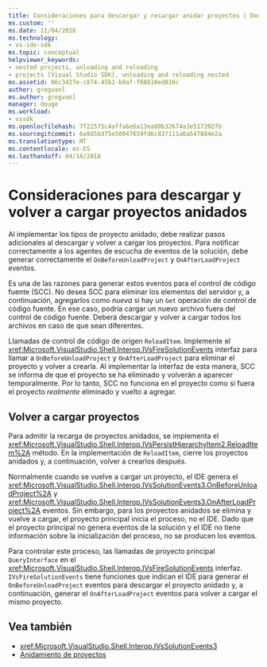 ```yaml
---
title: Consideraciones para descargar y recargar anidar proyectos | Documentos de Microsoft
ms.custom: ''
ms.date: 11/04/2016
ms.technology:
- vs-ide-sdk
ms.topic: conceptual
helpviewer_keywords:
- nested projects, unloading and reloading
- projects [Visual Studio SDK], unloading and reloading nested
ms.assetid: 06c3427e-c874-45b1-b9af-f68610ed016c
author: gregvanl
ms.author: gregvanl
manager: douge
ms.workload:
- vssdk
ms.openlocfilehash: 7f22575c4affa6e6a13ea80b32674a3e517202fb
ms.sourcegitcommit: 6a9d5bd75e50947659fd6c837111a6a547884e2a
ms.translationtype: MT
ms.contentlocale: es-ES
ms.lasthandoff: 04/16/2018
---
```

# <a name="considerations-for-unloading-and-reloading-nested-projects"></a>Consideraciones para descargar y volver a cargar proyectos anidados

Al implementar los tipos de proyecto anidado, debe realizar pasos adicionales al descargar y volver a cargar los proyectos. Para notificar correctamente a los agentes de escucha de eventos de la solución, debe generar correctamente el `OnBeforeUnloadProject` y `OnAfterLoadProject` eventos.

Es una de las razones para generar estos eventos para el control de código fuente (SCC). No desea SCC para eliminar los elementos del servidor y, a continuación, agregarlos como *nueva* si hay un `Get` operación de control de código fuente. En ese caso, podría cargar un nuevo archivo fuera del control de código fuente. Deberá descargar y volver a cargar todos los archivos en caso de que sean diferentes.

Llamadas de control de código de origen `ReloadItem`. Implemente el <xref:Microsoft.VisualStudio.Shell.Interop.IVsFireSolutionEvents> interfaz para llamar a `OnBeforeUnloadProject` y `OnAfterLoadProject` para eliminar el proyecto y volver a crearla. Al implementar la interfaz de esta manera, SCC se informa de que el proyecto se ha eliminado y volverán a aparecer temporalmente. Por lo tanto, SCC no funciona en el proyecto como si fuera el proyecto *realmente* eliminado y vuelto a agregar.

## <a name="reloading-projects"></a>Volver a cargar proyectos

Para admitir la recarga de proyectos anidados, se implementa el <xref:Microsoft.VisualStudio.Shell.Interop.IVsPersistHierarchyItem2.ReloadItem%2A> método. En la implementación de `ReloadItem`, cierre los proyectos anidados y, a continuación, volver a crearlos después.

Normalmente cuando se vuelve a cargar un proyecto, el IDE genera el <xref:Microsoft.VisualStudio.Shell.Interop.IVsSolutionEvents3.OnBeforeUnloadProject%2A> y <xref:Microsoft.VisualStudio.Shell.Interop.IVsSolutionEvents3.OnAfterLoadProject%2A> eventos. Sin embargo, para los proyectos anidados se elimina y vuelve a cargar, el proyecto principal inicia el proceso, no el IDE. Dado que el proyecto principal no genera eventos de la solución y el IDE no tiene información sobre la inicialización del proceso, no se producen los eventos.

Para controlar este proceso, las llamadas de proyecto principal `QueryInterface` en el <xref:Microsoft.VisualStudio.Shell.Interop.IVsFireSolutionEvents> interfaz. `IVsFireSolutionEvents` tiene funciones que indican el IDE para generar el `OnBeforeUnloadProject` eventos para descargar el proyecto anidado y, a continuación, generar el `OnAfterLoadProject` eventos para volver a cargar el mismo proyecto.

## <a name="see-also"></a>Vea también

- <xref:Microsoft.VisualStudio.Shell.Interop.IVsSolutionEvents3>
- [Anidamiento de proyectos](../../extensibility/internals/nesting-projects.md)